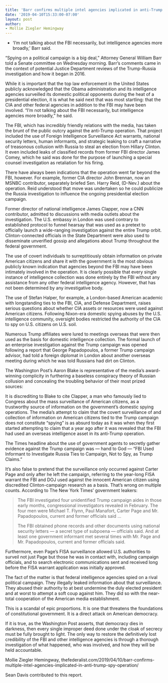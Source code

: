 ```yaml
---
title: 'Barr confirms multiple intel agencies implicated in anti-Trump spy operation'
date: '2019-04-10T15:33:00-07:00'
layout: post
author:
- Mollie Ziegler Hemingway
---
```


- ‘I’m not talking about the FBI necessarily, but intelligence agencies more broadly,’ Barr said.

“Spying on a political campaign is a big deal,” Attorney General William Barr told a Senate committee on Wednesday morning. Barr’s comments came in the context of potential Justice Department reviews of the Trump-Russia investigation and how it began in 2016.

While it is important that the top law enforcement in the United States publicly acknowledged that the Obama administration and its intelligence agencies surveilled its domestic political opponents during the heat of a presidential election, it is what he said next that was most startling: that the CIA and other federal agencies in addition to the FBI may have been involved. “I’m not talking about the FBI necessarily, but intelligence agencies more broadly,” he said.

The FBI, which has incredibly friendly relations with the media, has taken the brunt of the public outcry against the anti-Trump operation. That project included the use of Foreign Intelligence Surveillance Act warrants, national security letters, human informants, and strategic leaking to craft a narrative of treasonous collusion with Russia to steal an election from Hillary Clinton. It even included leaks of classified records from former FBI director James Comey, which he said was done for the purpose of launching a special counsel investigation as retaliation for his firing.

There have always been indications that the operation went far beyond the FBI, however. For example, former CIA director John Brennan, now an MSNBC contributor, separately briefed Sen. Harry Reid, (D-Nev.) about the operation. Reid understood that move was undertaken so he could publicize the Russia investigation to influence the ongoing presidential election campaign.

Former director of national intelligence James Clapper, now a CNN contributor, admitted to discussions with media outlets about the investigation. The U.S. embassy in London was used contrary to established protocol to funnel hearsay that was used as a pretext to officially launch a wide-ranging investigation against the entire Trump orbit. Clinton-connected officials in the State Department were also used to disseminate unverified gossip and allegations about Trump throughout the federal government.

The use of covert individuals to surreptitiously obtain information on private American citizens and share it with the government is the most obvious publicly known indication that agencies beyond the FBI may have been intimately involved in the operation. It is clearly possible that every single instance of intelligence collection was done entirely by the FBI without any assistance from any other federal intelligence agency. However, that has not been determined by any investigative body.

The use of Stefan Halper, for example, a London-based American academic with longstanding ties to the FBI, CIA, and Defense Department, raises serious questions about whether CIA assets or resources were used against American citizens. Following Nixon-era domestic spying abuses by the U.S. intelligence community, oversight bodies restricted the authority of the CIA to spy on U.S. citizens on U.S. soil.

Numerous Trump affiliates were lured to meetings overseas that were then used as the basis for domestic intelligence collection. The formal launch of an enterprise investigation against the Trump campaign was opened following a report that George Papadopoulos, a former Trump campaign advisor, had told a foreign diplomat in London about another overseas meeting during which he was told Russians had dirt on Clinton.

The Washington Post’s Aaron Blake is representative of the media’s award-winning complicity in furthering a baseless conspiracy theory of Russian collusion and concealing the troubling behavior of their most prized sources:

It is discrediting to Blake to cite Clapper, a man who famously lied to Congress about the mass surveillance of American citizens, as a trustworthy source of information on the government’s domestic spying operations. The media’s attempt to claim that the covert surveillance of and collection of information on American citizens tied to the Trump campaign does not constitute “spying” is as absurd today as it was when they first started attempting to claim that a year ago after it was revealed that the FBI had used an overseas intelligence asset in its anti-Trump operation.

The Times headline about the use of government agents to secretly gather evidence against the Trump campaign was — hand to God — “FBI Used Informant to Investigate Russia Ties to Campaign, Not to Spy, as Trump Claims.”

It’s also false to pretend that the surveillance only occurred against Carter Page and only after he left the campaign, referring to the year-long FISA warrant the FBI and DOJ used against the innocent American citizen using discredited Clinton-campaign research as a basis. That’s wrong on multiple counts. According to The New York Times’ government leakers:

> The FBI investigated four unidentified Trump campaign aides in those early months, congressional investigators revealed in February. The four men were Michael T. Flynn, Paul Manafort, Carter Page and Mr. Papadopoulos, current and former officials said …
>
> The FBI obtained phone records and other documents using national security letters — a secret type of subpoena — officials said. And at least one government informant met several times with Mr. Page and Mr. Papadopoulos, current and former officials said.

Furthermore, even Page’s FISA surveillance allowed U.S. authorities to surveil not just Page but those he was in contact with, including campaign officials, and to search electronic communications sent and received long before the FISA warrant application was initially approved.

The fact of the matter is that federal intelligence agencies spied on a rival political campaign. They illegally leaked information about that surveillance. They abused their authority to at best undermine the duly elected president and at worst to attempt a soft coup against him. They did so with the near-total cooperation of the American media establishment.

This is a scandal of epic proportions. It is one that threatens the foundations of constitutional government. It is a direct attack on American democracy.

If it is true, as the Washington Post asserts, that democracy dies in darkness, then every single improper deed done under the cloak of secrecy must be fully brought to light. The only way to restore the definitively lost credibility of the FBI and other intelligence agencies is through a thorough investigation of what happened, who was involved, and how they will be held accountable.

Mollie Ziegler Hemingway, thefederalist.com/2019/04/10/barr-confirms-multiple-intel-agencies-implicated-in-anti-trump-spy-operation/

Sean Davis contributed to this report.
